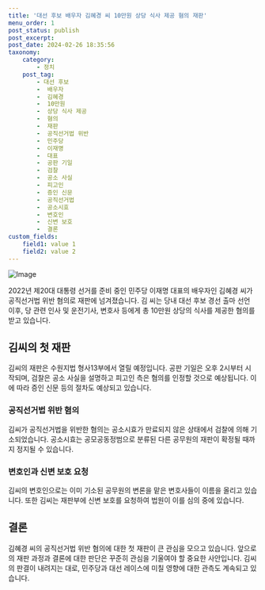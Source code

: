 ```yaml
---
title: '대선 후보 배우자 김혜경 씨 10만원 상당 식사 제공 혐의 재판'
menu_order: 1
post_status: publish
post_excerpt: 
post_date: 2024-02-26 18:35:56
taxonomy:
    category:
        - 정치
    post_tag:
        - 대선 후보
        -  배우자
        -  김혜경
        -  10만원
        -  상당 식사 제공
        -  혐의
        -  재판
        -  공직선거법 위반
        -  민주당
        -  이재명
        -  대표
        -  공판 기일
        -  검찰
        -  공소 사실
        -  피고인
        -  증인 신문
        -  공직선거법
        -  공소시효
        -  변호인
        -  신변 보호
        -  결론
custom_fields:
    field1: value 1
    field2: value 2
---
```


![Image](https://imgnews.pstatic.net/image/001/2024/02/26/AKR20240223066700061_01_i_P4_20240226060125977.jpg?type=w647)

2022년 제20대 대통령 선거를 준비 중인 민주당 이재명 대표의 배우자인 김혜경 씨가 공직선거법 위반 혐의로 재판에 넘겨졌습니다. 김 씨는 당내 대선 후보 경선 출마 선언 이후, 당 관련 인사 및 운전기사, 변호사 등에게 총 10만원 상당의 식사를 제공한 혐의를 받고 있습니다.
## 김씨의 첫 재판
김씨의 재판은 수원지법 형사13부에서 열릴 예정입니다. 공판 기일은 오후 2시부터 시작되며, 검찰은 공소 사실을 설명하고 피고인 측은 혐의를 인정할 것으로 예상됩니다. 이에 따라 증인 신문 등의 절차도 예상되고 있습니다.
### 공직선거법 위반 혐의
김씨가 공직선거법을 위반한 혐의는 공소시효가 만료되지 않은 상태에서 검찰에 의해 기소되었습니다. 공소시효는 공모공동정범으로 분류된 다른 공무원의 재판이 확정될 때까지 정지될 수 있습니다.
### 변호인과 신변 보호 요청
김씨의 변호인으로는 이미 기소된 공무원의 변론을 맡은 변호사들이 이름을 올리고 있습니다. 또한 김씨는 재판부에 신변 보호를 요청하여 법원이 이를 심의 중에 있습니다.
## 결론
김혜경 씨의 공직선거법 위반 혐의에 대한 첫 재판이 큰 관심을 모으고 있습니다. 앞으로의 재판 과정과 결론에 대한 판단은 꾸준히 관심을 기울여야 할 중요한 사안입니다. 김씨의 판결이 내려지는 대로, 민주당과 대선 레이스에 미칠 영향에 대한 관측도 계속되고 있습니다.
